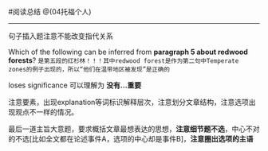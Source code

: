 #阅读总结
@(04托福个人)

------
句子插入题注意不能改变指代关系

Which of the following can be inferred from __paragraph 5 about redwood forests__?
`是第五段的红杉林！！！其中redwood forest是作为第二句中Temperate zones的例子出现的，所以“他们在温带地区被发现”是正确的`

loses significance 可以理解为 __没有...重要__

注意要素，出现explanation等词标识解释层次，注意划分文章结构，注意选项出现观点不一样的情况。

最后一道主旨大意题，要求概括文章最想表达的思想，__注意细节题不选__，中心不对的不选[比如全文都在论述事件A，选项的中心却是事件B]，__注意圈出选项的主语__

